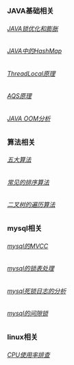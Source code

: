 ### JAVA基础相关

###### [JAVA锁优化和膨胀](https://blog.csdn.net/qq_42862882/article/details/89375340)
###### [JAVA中的HashMap](https://www.javadoop.com/post/hashmap)
###### [ThreadLocal原理](http://mp.weixin.qq.com/s?__biz=MzU0OTk3ODQ3Ng==&mid=2247487363&idx=1&sn=4a62e64b27c29b25d51bac8782fb6380&chksm=fba6e780ccd16e9665b442833502796e70aacf916c4a3c18ace32b1a60037d6790a8daae25a3&mpshare=1&scene=24&srcid=&sharer_sharetime=1589160032986&sharer_shareid=5591946ba1b1a7478c3758c19f9ff8e1#rd)
###### [AQS原理](http://mp.weixin.qq.com/s?__biz=MzI0ODk2NDIyMQ==&mid=2247483718&idx=1&sn=b46b2554382fd5ae922cc7778982539e&chksm=e999f454deee7d428cecca8c2bf5e851155c1f887f51e3ec389f7121e3352119c690e950c694&mpshare=1&scene=24&srcid=0511nINZWivevmi9OVZSDrOr&sharer_sharetime=1589159898514&sharer_shareid=5591946ba1b1a7478c3758c19f9ff8e1#rd)
###### [JAVA OOM分析](https://blog.csdn.net/y18630246793194530/article/details/96596304)

### 算法相关
###### [五大算法](https://blog.csdn.net/yake827/article/details/52119469)
###### [常见的排序算法](https://www.cnblogs.com/codeLei/p/12528334.html)
###### [二叉树的遍历算法](https://www.cnblogs.com/codeLei/p/10615687.html)


### mysql相关
###### [mysql的MVCC](https://juejin.im/post/5c9b1b7df265da60e21c0b57)
###### [mysql的锁表处理](https://www.jianshu.com/p/6adb855522ad)
###### [mysql死锁日志的分析](https://www.jb51.net/article/106247.htm)
###### [mysql的间隙锁](https://time.geekbang.org/column/article/75659)

### linux相关
###### [CPU使用率排查](https://blog.csdn.net/coldcp/article/details/101192481)
